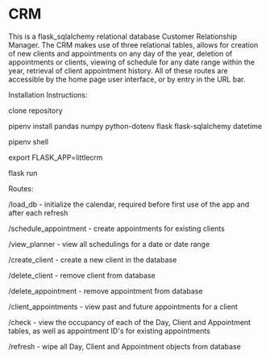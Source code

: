 # CRM
This is a flask_sqlalchemy relational database Customer Relationship Manager.
The CRM makes use of three relational tables, allows for creation of new clients and appointments on any day of the year, deletion of appointments or clients, viewing of schedule for any date range within the year, retrieval of client appointment history. All of these routes are accessible by the home page user interface, or by entry in the URL bar. 


Installation Instructions:

clone repository

pipenv install pandas numpy python-dotenv flask flask-sqlalchemy datetime

pipenv shell

export FLASK_APP=littlecrm

flask run


Routes:

/load_db - initialize the calendar, required before first use of the app and after each refresh

/schedule_appointment - create appointments for existing clients

/view_planner - view all schedulings for a date or date range

/create_client - create a new client in the database

/delete_client - remove client from database

/delete_appointment - remove appointment from database

/client_appointments - view past and future appointments for a client

/check - view the occupancy of each of the Day, Client and Appointment tables, as well as appointment ID's for existing appointments

/refresh - wipe all Day, Client and Appointment objects from database

